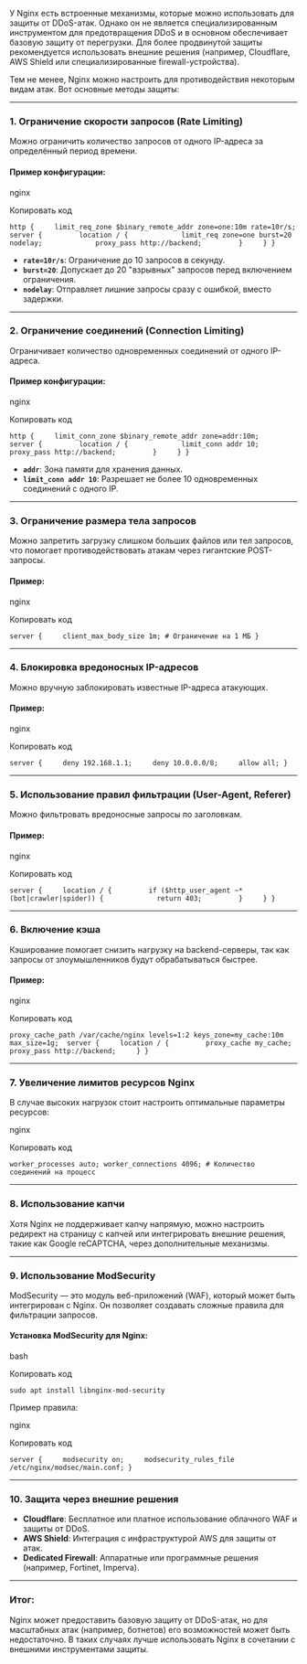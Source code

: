 У Nginx есть встроенные механизмы, которые можно использовать для защиты от DDoS-атак. Однако он не является специализированным инструментом для предотвращения DDoS и в основном обеспечивает базовую защиту от перегрузки. Для более продвинутой защиты рекомендуется использовать внешние решения (например, Cloudflare, AWS Shield или специализированные firewall-устройства).

Тем не менее, Nginx можно настроить для противодействия некоторым видам атак. Вот основные методы защиты:

---

### **1. Ограничение скорости запросов (Rate Limiting)**

Можно ограничить количество запросов от одного IP-адреса за определённый период времени.

#### Пример конфигурации:

nginx

Копировать код

`http {     limit_req_zone $binary_remote_addr zone=one:10m rate=10r/s;      server {         location / {             limit_req zone=one burst=20 nodelay;             proxy_pass http://backend;         }     } }`

- **`rate=10r/s`**: Ограничение до 10 запросов в секунду.
- **`burst=20`**: Допускает до 20 "взрывных" запросов перед включением ограничения.
- **`nodelay`**: Отправляет лишние запросы сразу с ошибкой, вместо задержки.

---

### **2. Ограничение соединений (Connection Limiting)**

Ограничивает количество одновременных соединений от одного IP-адреса.

#### Пример конфигурации:

nginx

Копировать код

`http {     limit_conn_zone $binary_remote_addr zone=addr:10m;      server {         location / {             limit_conn addr 10;             proxy_pass http://backend;         }     } }`

- **`addr`**: Зона памяти для хранения данных.
- **`limit_conn addr 10`**: Разрешает не более 10 одновременных соединений с одного IP.

---

### **3. Ограничение размера тела запросов**

Можно запретить загрузку слишком больших файлов или тел запросов, что помогает противодействовать атакам через гигантские POST-запросы.

#### Пример:

nginx

Копировать код

`server {     client_max_body_size 1m; # Ограничение на 1 МБ }`

---

### **4. Блокировка вредоносных IP-адресов**

Можно вручную заблокировать известные IP-адреса атакующих.

#### Пример:

nginx

Копировать код

`server {     deny 192.168.1.1;     deny 10.0.0.0/8;     allow all; }`

---

### **5. Использование правил фильтрации (User-Agent, Referer)**

Можно фильтровать вредоносные запросы по заголовкам.

#### Пример:

nginx

Копировать код

`server {     location / {         if ($http_user_agent ~* (bot|crawler|spider)) {             return 403;         }     } }`

---

### **6. Включение кэша**

Кэширование помогает снизить нагрузку на backend-серверы, так как запросы от злоумышленников будут обрабатываться быстрее.

#### Пример:

nginx

Копировать код

`proxy_cache_path /var/cache/nginx levels=1:2 keys_zone=my_cache:10m max_size=1g;  server {     location / {         proxy_cache my_cache;         proxy_pass http://backend;     } }`

---

### **7. Увеличение лимитов ресурсов Nginx**

В случае высоких нагрузок стоит настроить оптимальные параметры ресурсов:

nginx

Копировать код

`worker_processes auto; worker_connections 4096; # Количество соединений на процесс`

---

### **8. Использование капчи**

Хотя Nginx не поддерживает капчу напрямую, можно настроить редирект на страницу с капчей или интегрировать внешние решения, такие как Google reCAPTCHA, через дополнительные механизмы.

---

### **9. Использование ModSecurity**

ModSecurity — это модуль веб-приложений (WAF), который может быть интегрирован с Nginx. Он позволяет создавать сложные правила для фильтрации запросов.

#### Установка ModSecurity для Nginx:

bash

Копировать код

`sudo apt install libnginx-mod-security`

Пример правила:

nginx

Копировать код

`server {     modsecurity on;     modsecurity_rules_file /etc/nginx/modsec/main.conf; }`

---

### **10. Защита через внешние решения**

- **Cloudflare**: Бесплатное или платное использование облачного WAF и защиты от DDoS.
- **AWS Shield**: Интеграция с инфраструктурой AWS для защиты от атак.
- **Dedicated Firewall**: Аппаратные или программные решения (например, Fortinet, Imperva).

---

### Итог:

Nginx может предоставить базовую защиту от DDoS-атак, но для масштабных атак (например, ботнетов) его возможностей может быть недостаточно. В таких случаях лучше использовать Nginx в сочетании с внешними инструментами защиты.
